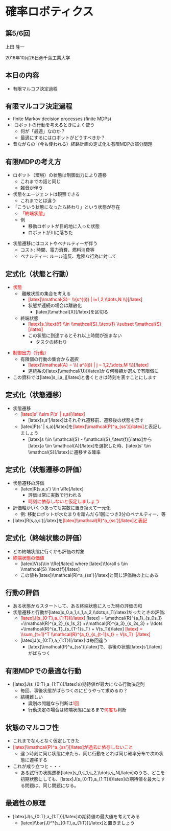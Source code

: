 <h1 style="font-size: 250%;">確率ロボティクス</h1>
<h2>第5/6回</h2>
上田 隆一

2016年10月26日\@千葉工業大学

<!--nextpage-->
<h2>本日の内容</h2>
<ul>
 	<li>有限マルコフ決定過程</li>
</ul>
<!--nextpage-->
<h2>有限マルコフ決定過程</h2>
<ul>
 	<li>finite Markov decision processes (finite MDPs)</li>
 	<li> ロボットの行動を考えるときによく使う
<ul>
 	<li>何が「最適」なのか？</li>
 	<li>最適にするにはロボットがどうすべきか？</li>
</ul>
</li>
 	<li>昔ながらの（今も使われる）経路計画の定式化も有限MDPの部分問題</li>
</ul>
<!--nextpage-->
<h2>有限MDPの考え方</h2>
<ul>
 	<li>ロボット（環境）の状態は制御出力により遷移
<ul>
 	<li>これまでの話と同じ</li>
 	<li>雑音が伴う</li>
</ul>
</li>
 	<li>状態をエージェントは観察できる
<ul>
 	<li>これまでとは違う</li>
</ul>
</li>
 	<li>「こういう状態になったら終わり」という状態が存在
<ul>
 	<li><span style="color: #ff0000;">「終端状態」 </span></li>
 	<li>例
<ul>
 	<li>移動ロボットが目的地に入った状態</li>
 	<li>ロボットが川に落ちた</li>
</ul>
</li>
</ul>
</li>
</ul>
<!--nextpage-->
<ul>
 	<li>状態遷移にはコストやペナルティーが伴う
<ul>
 	<li>コスト: 時間、電力消費、燃料消費等</li>
 	<li>ペナルティー: ルール違反、危険な行為に対して</li>
</ul>
</li>
</ul>
<!--nextpage-->
<h2>定式化（状態と行動）</h2>
<ul>
 	<li><span style="color: #ff0000;">状態</span>
<ul>
 	<li> 離散状態の集合を考える
<ul>
 	<li><span style="color: #ff0000;">[latex]\\mathcal{S}= \\{s^{(i)} | i=1,2,\\dots,N \\}[/latex]</span></li>
 	<li>状態が連続の場合は離散化
<ul>
 	<li>[latex]\\mathcal{X}[/latex]を区切る</li>
</ul>
</li>
</ul>
</li>
 	<li>終端状態
<ul>
 	<li><span style="color: #ff0000;">[latex]s_\\text{f} \\in \\mathcal{S}_\\text{f} \\subset \\mathcal{S}[/latex]</span></li>
 	<li>この状態に到達するとそれ以上時間が進まない
<ul>
 	<li>タスクの終わり</li>
</ul>
</li>
</ul>
</li>
</ul>
</li>
</ul>
<!--nextpage-->
<ul>
 	<li><span style="color: #ff0000;">制御出力（行動）</span>
<ul>
 	<li>有限個の行動の集合から選択
<ul>
 	<li><span style="color: #ff0000;">[latex]\\mathcal{A} = \\{ a^{(j)} | j = 1,2,\\dots,M \\}[/latex]</span></li>
 	<li>連続系の[latex]\\mathcal{U}[/latex]から何種類か選んで有限個に</li>
</ul>
</li>
</ul>
</li>
 	<li>この資料では[latex]s_i,a_j[/latex]と書くときは時刻を表すことにします</li>
</ul>
<!--nextpage-->
<h2>定式化（状態遷移）</h2>
<ul>
 	<li>状態遷移
<ul>
 	<li><span style="color: #ff0000;">[latex]s' \\sim P(s' | s,a)[/latex]</span>
<ul>
 	<li>[latex]s,s'[/latex]はそれぞれ遷移前、遷移後の状態を示す</li>
</ul>
</li>
 	<li>[latex]P(s' | s,a)[/latex]を<span style="color: #ff0000;">[latex]\\mathcal{P}^a_{ss'}[/latex]<span style="color: #333333;">と表記しましょう</span></span>
<ul>
 	<li>[latex]s \\in \\mathcal{S} - \\mathcal{S}_\\text{f}[/latex]から[latex]a \\in \\mathcal{A}[/latex]を選択した時、[latex]s' \\in \\mathcal{S}[/latex]に遷移する確率</li>
</ul>
</li>
</ul>
</li>
</ul>
<!--nextpage-->
<h2>定式化（状態遷移の評価）</h2>
<ul>
 	<li>状態遷移の評価
<ul>
 	<li>[latex]R(s,a,s') \\in \\Re[/latex]
<ul>
 	<li>評価は常に実数で行われる</li>
 	<li><span style="color: #ff0000;">時刻に依存しないと仮定しましょう</span></li>
</ul>
</li>
</ul>
</li>
 	<li>評価軸がいくつあっても実数に置き換えて一元化
<ul>
 	<li>例: 移動ロボットが水たまりを踏んだら1回につき3分のペナルティー、等</li>
</ul>
</li>
 	<li>[latex]R(s,a,s')[/latex]を<span style="color: #ff0000;">[latex]\\mathcal{R}^a_{ss'}[/latex]と表記</span></li>
</ul>
<!--nextpage-->
<h2>定式化（終端状態の評価）</h2>
<ul>
 	<li>どの終端状態に行くかも評価の対象</li>
 	<li><span style="color: #ff0000;">終端状態の価値</span>
<ul>
 	<li>[latex]V(s)\\in \\Re[/latex] where [latex]\\forall s \\in \\mathcal{S}_\\text{f}[/latex]</li>
 	<li>この値も[latex]\\mathcal{R}^a_{ss'}[/latex]と同じ評価軸の上にある</li>
</ul>
</li>
</ul>
<!--nextpage-->
<h2>行動の評価</h2>
<ul>
 	<li>ある状態からスタートして、ある終端状態に入った時の評価の和</li>
 	<li>状態遷移と行動が[latex]s_0,a_1,s_1,a_2,\\dots,s_T[/latex]だったときの評価:
<ul>
 	<li><span style="color: #ff0000;">[latex]J(s_{0:T},a_{1:T})[/latex]</span> [latex] = \\mathcal{R}^{a_1}_{s_0s_1} +\\mathcal{R}^{a_2}_{s_1s_2} +\\mathcal{R}^{a_3}_{s_2s_3} + \\dots +\\mathcal{R}^{a_T}_{s_{T-1}s_T} + V(s_T)[/latex]
<span style="color: #ff0000;">[latex] = \\sum_{t=1}^T \\mathcal{R}^{a_t}_{s_{t-1}s_t} + V(s_T)  [/latex]</span></li>
 	<li>[latex]J(s_{0:T},a_{1:T})[/latex]は毎回違う
<ul>
 	<li>[latex]\\mathcal{P}^a_{ss'}[/latex]で、事後の状態[latex]s'[/latex]がばらつく</li>
</ul>
</li>
</ul>
</li>
</ul>
<!--nextpage-->
<h2>有限MDPでの最適な行動</h2>
<ul>
 	<li>[latex]J(s_{0:T},a_{1:T})[/latex]の期待値が最大になる行動決定則
<ul>
 	<li>毎回、事後状態がばらつくのにどうやって求めるの？</li>
 	<li>結構難しい
<ul>
 	<li>識別の問題なら判断は<span style="color: #ff0000;">1回</span></li>
 	<li>行動決定の場合は終端状態に至るまで<span style="color: #ff0000;">何度も</span>判断</li>
</ul>
</li>
</ul>
</li>
</ul>
<!--nextpage-->
<h2>状態のマルコフ性</h2>
<ul>
 	<li>これまでなんとなく仮定してきた</li>
 	<li><span style="color: #ff0000;">[latex]\\mathcal{P}^a_{ss'}[/latex]が過去に依存しないこと</span>
<ul>
 	<li>違う時刻に同じ状態に来たら、同じ行動をとれば同じ確率分布で次の状態に遷移する</li>
</ul>
</li>
 	<li>これが成り立つと・・・
<ul>
 	<li>ある試行の状態遷移[latex]s_0,s_1,s_2,\\dots,s_N[/latex]のうち、どこを初期状態にしても、[latex]J(s_{0:T},a_{1:T})[/latex]の期待値を最大にする問題は、同じ問題になる。</li>
</ul>
</li>
</ul>
<!--nextpage-->
<h2>最適性の原理</h2>
<ul>
 	<li>[latex]J(s_{0:T},a_{1:T})[/latex]の期待値の最大値を考えてみる
<ul>
 	<li>[latex]\\bar{J}^*(s_{0:T},a_{1:T})[/latex]と置きましょう</li>
</ul>
</li>
</ul>

